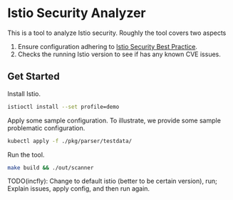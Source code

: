 # Istio Security Analyzer

This is a tool to analyze Istio security. Roughly the tool covers two aspects

1. Ensure configuration adhering to [Istio Security Best Practice](https://istio.io/latest/docs/ops/best-practices/security).
1. Checks the running Istio version to see if has any known CVE issues.

## Get Started

Install Istio.

```sh
istioctl install --set profile=demo
```

Apply some sample configuration. To illustrate, we provide some sample problematic configuration.

```sh
kubectl apply -f ./pkg/parser/testdata/
```

Run the tool.

```sh
make build && ./out/scanner
```

TODO(incfly): Change to default istio (better to be certain version), run;
Explain issues, apply config, and then run again.
